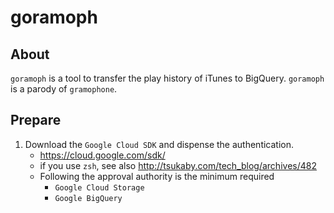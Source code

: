 # goramoph
## About
`goramoph` is a tool to transfer the play history of iTunes to BigQuery.
`goramoph` is a parody of `gramophone`.

## Prepare
1. Download the `Google Cloud SDK` and dispense the authentication.
    * https://cloud.google.com/sdk/
    * if you use `zsh`, see also http://tsukaby.com/tech_blog/archives/482
    * Following the approval authority is the minimum required
        * `Google Cloud Storage`
        * `Google BigQuery`
